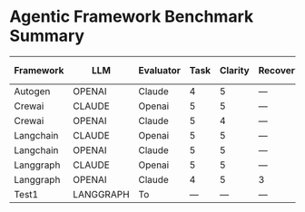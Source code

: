 # Agentic Framework Benchmark Summary

| Framework | LLM | Evaluator | Task | Clarity | Recovery | Autonomy | Total | Time (s) |
|-----------|-----|-----------|------|---------|----------|----------|--------|----------|
| Autogen | OPENAI | Claude | 4 | 5 | — | 3 | — | 9.39 |
| Crewai | CLAUDE | Openai | 5 | 5 | — | 5 | — | — |
| Crewai | OPENAI | Claude | 5 | 4 | — | 4 | — | — |
| Langchain | CLAUDE | Openai | 5 | 5 | — | 5 | — | 41.46 |
| Langchain | OPENAI | Claude | 5 | 5 | — | 4 | — | — |
| Langgraph | CLAUDE | Openai | 5 | 5 | — | 4 | — | — |
| Langgraph | OPENAI | Claude | 4 | 5 | 3 | 3 | — | — |
| Test1 | LANGGRAPH | To | — | — | — | — | — | — |